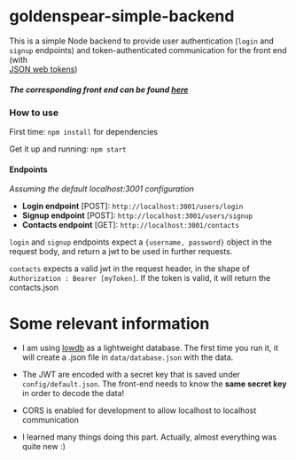 # goldenspear-simple-backend

This is a simple Node backend to provide user authentication (`login` and `signup` endpoints) and token-authenticated communication for the front end (with  
[JSON web tokens](https://jwt.io/)) 

##### The corresponding front end can be found [here](https://github.com/lluissuros/goldenspear-react-contacts-app)


### How to use
First time: `npm install` for dependencies

Get it up and running: `npm start`

#### Endpoints
*Assuming the default localhost:3001 configuration*
  * **Login endpoint** [POST]: `http://localhost:3001/users/login`
  * **Signup endpoint**  [POST]: `http://localhost:3001/users/signup`
  * **Contacts endpoint**  [GET]: `http://localhost:3001/contacts`

`login` and  `signup` endpoints expect a `{username, password}` object in the request body, and return a jwt to be used in further requests.

 `contacts` expects a valid jwt in the request header, in the shape of `Authorization : Bearer [myToken]`. If the token is valid, it will return the contacts.json




# Some relevant information

* I am using [lowdb](https://github.com/typicode/lowdb) as a lightweight database. The first time you run it, it will create a .json file in `data/database.json` with the data. 

* The JWT are encoded with a secret key that is saved under `config/default.json`. The front-end needs to know the **same secret key**  in order to decode the data!

* CORS is enabled for development to allow localhost to localhost communication

* I learned many things doing this part. Actually, almost everything was quite new :)

